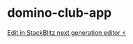 # domino-club-app

[Edit in StackBlitz next generation editor ⚡️](https://stackblitz.com/~/github.com/riltons/domino-club-app)
